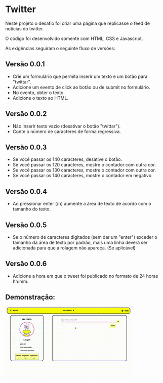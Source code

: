 # Twitter

Neste projeto o desafio foi criar uma página que replicasse o feed de notícias do twitter.

O código foi desenvolvido somente com HTML, CSS e Javascript.

As exigências seguiram o seguinte fluxo de versões:

## Versão 0.0.1

- Crie um formulário que permita inserir um texto e um botão para "twittar".
- Adicione um evento de click ao botão ou de submit no formulário.
- No evento, obter o texto.
- Adicione o texto ao HTML.

## Versão 0.0.2

- Não inserir texto vazio (desativar o botão "twittar").
- Conte o número de caracteres de forma regressiva.

## Versão 0.0.3

- Se você passar os 140 caracteres, desative o botão.
- Se você passar os 120 caracteres, mostre o contador com outra cor.
- Se você passar os 130 caracteres, mostre o contador com outra cor.
- Se você passar os 140 caracteres, mostre o contador em negativo.

## Versão 0.0.4

- Ao pressionar enter (/n) aumente a área de texto de acordo com o tamanho do texto.

## Versão 0.0.5 

- Se o número de caracteres digitados (sem dar um "enter") exceder o tamanho da área de texto por padrão, mais uma linha deverá ser adicionada para que a rolagem não apareça. (Se aplicável)

## Versão 0.0.6

- Adicione a hora em que o tweet foi publicado no formato de 24 horas hh:mm.


## Demonstração: 

![](./src/assets/working.gif)